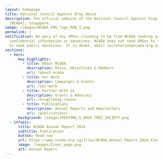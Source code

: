 ```yaml
---
layout: homepage
title: National Council Against Drug Abuse
description: The official website of the National Council Against Drug Abuse
  (NCADA), Singapore.
image: /images/NCADA_PNG_logo_RGB_2.png
permalink: /
notification: Be wary of any SMSes claiming to be from NCADA seeking your
  confidential information or donations. NCADA does not send SMSes to the public
  or seek public donations. If in doubt, email secretariat@ncada.org.sg.
sections:
  - hero:
      key_highlights:
        - title: About NCADA
          description: Roles, Objectives & Members
          url: /about-ncada
        - title: Our Work
          description: Campaigns & Events
          url: /our-work
        - title: Partner With Us
          description: Grants & Advocacy
          url: /drugfreesg-cause/
        - title: Publications
          description: Annual Reports and Newsletters
          url: /publications/
      background: /images/KEEPING_A_DRUG_FREE_SOCIETY.png
  - infopic:
      title: NCADA Annual Report 2024
      subtitle: Publication
      button: Read now
      url: https://www.ncada.org.sg/files/NCADA_Annual_Report_2024_Final_compressed.pdf
      image: /images/Cover_page.png
      alt: Annual Report
---
```

